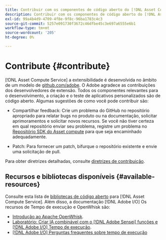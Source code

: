 ```yaml
---
title: Contribuir com os componentes de código aberto do [!DNL Asset Compute Service]
description: Contribuir com os componentes de código aberto do [!DNL Asset Compute Service].
exl-id: 99a4b4d9-4709-4f8e-9f8c-96ba1783c4c3
source-git-commit: 5257e091730f3672c46dfbe45c3e697a6555e6b1
workflow-type: tm+mt
source-wordcount: '205'
ht-degree: 0%

---
```


# Contribute {#contribute}

[!DNL Asset Compute Service] a extensibilidade é desenvolvida no âmbito de um modelo de [github.com/adobe](https://github.com/adobe). O Adobe agradece as contribuições dos desenvolvedores de extensão. Todos os componentes relevantes para o desenvolvimento, a criação e o teste de aplicativos personalizados são de código aberto. Algumas sugestões de como você pode contribuir são:

* Compartilhar feedback: Crie um problema do GitHub no repositório apropriado para relatar bugs no produto ou na documentação, solicitar aprimoramentos e solicitar novos recursos. Se você não tiver certeza em qual repositório enviar seu problema, registre um problema no [Repositório SDK do Asset compute](https://github.com/adobe/asset-compute-sdk) para que seja encaminhado adequadamente.

* Patch: Para fornecer um patch, bifurque o repositório existente e envie uma solicitação de pull.

Para obter diretrizes detalhadas, consulte [diretrizes de contribuição](https://github.com/adobe/asset-compute-sdk/blob/master/.github/CONTRIBUTING.md).

## Recursos e bibliotecas disponíveis {#available-resources}

Consulte esta lista de [bibliotecas de código aberto](https://github.com/adobe/asset-compute-sdk#available-resources-and-libraries) para [!DNL Asset Compute Service]. Além disso, a documentação [!DNL Adobe I/O] Os recursos de Tempo de execução e OpenWhisk são:

* [Introdução ao Apache OpenWhisk](https://github.com/apache/incubator-openwhisk/tree/master/docs#getting-started-with-openwhisk).
* [Laboratório: Criar IA combinável com o [!DNL Adobe Sensei] funções e [!DNL Adobe I/O] Tempo de execução](https://opensource.adobe.com/adobe-sensei-ai-functions/index.html).
* [[!DNL Adobe I/O] Perguntas frequentes sobre tempo de execução](https://www.adobe.io/apis/experienceplatform/runtime/docs.html#!adobedocs/adobeio-runtime/master/resources/faq.md)

<!-- **TBD** for post-release:
* Link to Adobe Developer App Builder open-source components.
* Issues in `aio` can be reported in Adobe Developer App Builder repos.
* Issues in asset-compute-sdk or devtool goes into the relevant repos from Nui.
-->
